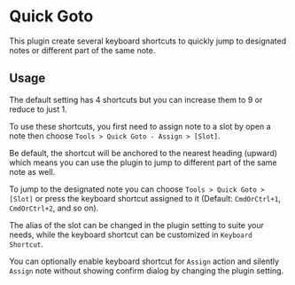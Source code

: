 # Quick Goto

This plugin create several keyboard shortcuts to quickly jump to designated notes or different part of the same note.

## Usage

The default setting has 4 shortcuts but you can increase them to 9 or reduce to just 1.

To use these shortcuts, you first need to assign note to a slot by open a note then choose `Tools > Quick Goto - Assign > [Slot]`.

Be default, the shortcut will be anchored to the nearest heading (upward) which means you can use the plugin to jump to different part of the same note as well.

To jump to the designated note you can choose `Tools > Quick Goto > [Slot]` or press the keyboard shortcut assigned to it (Default: `CmdOrCtrl+1`, `CmdOrCtrl+2`, and so on).

The alias of the slot can be changed in the plugin setting to suite your needs, while the keyboard shortcut can be customized in `Keyboard Shortcut`.

You can optionally enable keyboard shortcut for `Assign` action and silently `Assign` note without showing confirm dialog by changing the plugin setting.


